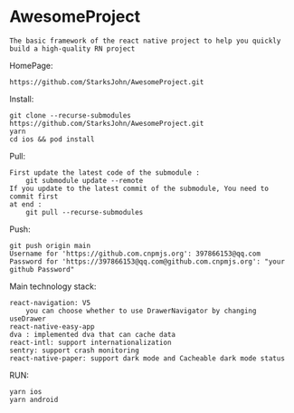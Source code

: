 # AwesomeProject

    The basic framework of the react native project to help you quickly build a high-quality RN project

HomePage:  
    
    https://github.com/StarksJohn/AwesomeProject.git

Install:

    git clone --recurse-submodules https://github.com/StarksJohn/AwesomeProject.git
    yarn
    cd ios && pod install
    
Pull:

    First update the latest code of the submodule :
        git submodule update --remote  
    If you update to the latest commit of the submodule, You need to commit first
    at end :
        git pull --recurse-submodules

Push:
    
    git push origin main
    Username for 'https://github.com.cnpmjs.org': 397866153@qq.com
    Password for 'https://397866153@qq.com@github.com.cnpmjs.org': "your github Password"

Main technology stack:

    react-navigation: V5
        you can choose whether to use DrawerNavigator by changing useDrawer
    react-native-easy-app
    dva : implemented dva that can cache data
    react-intl: support internationalization
    sentry: support crash monitoring
    react-native-paper: support dark mode and Cacheable dark mode status
    
RUN: 

    yarn ios
    yarn android

    



